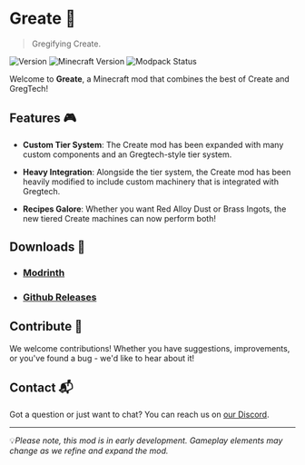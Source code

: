 # Greate 🚀
> Gregifying Create.

![Version](https://img.shields.io/modrinth/v/greate?color=blue)
![Minecraft Version](https://img.shields.io/badge/MC-1.20.1-green)
![Modpack Status](https://img.shields.io/badge/status-early%20development-red)

Welcome to **Greate**, a Minecraft mod that combines the best of Create and GregTech!

## Features 🎮

* **Custom Tier System**: The Create mod has been expanded with many custom components and an Gregtech-style tier system.


* **Heavy Integration**: Alongside the tier system, the Create mod has been heavily modified to include custom machinery that is integrated with Gregtech.


* **Recipes Galore**: Whether you want Red Alloy Dust or Brass Ingots, the new tiered Create machines can now perform both! 

## Downloads 📁

* ### [Modrinth](https://modrinth.com/mod/greate)
* ### [Github Releases](https://github.com/GreateBeyondTheHorizon/Greate/releases)

## Contribute 👥

We welcome contributions! Whether you have suggestions, improvements, or you've found a bug - we'd like to hear about it!

## Contact 📬

Got a question or just want to chat? You can reach us on [our Discord](https://discord.gg/BVf6RbsR).

---

💡*Please note, this mod is in early development. Gameplay elements may change as we refine and expand the mod.*
